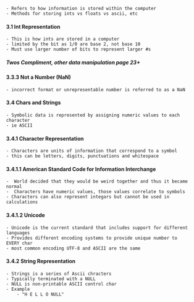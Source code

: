 	- Refers to how information is stored within the computer
	- Methods for storing ints vs floats vs ascii, etc


#### 3.1 Int Representation
	- This is how ints are stored in a computer
	- limited by the bit as 1/0 are base 2, not base 10
	- Must use larger number of bits to represent larger #s


##### Twos Compliment, other data manipulation page 23+


#### 3.3.3 Not a Number (NaN)
	- incorrect format or unrepresentable number is referred to as a NaN

#### 3.4 Chars and Strings
	- Symbolic data is represented by assigning numeric values to each character
	- ie ASCII

#### 3.4.1 Character Representation
	- Characters are units of information that correspond to a symbol
	- this can be letters, digits, punctuations and whitespace

#### 3.4.1.1 American Standard Code for Information Interchange
	-  World decided that they would be weird together and thus it became normal
	-  Characters have numeric values, those values correlate to symbols
	- Characters can also represent integars but cannot be used in calculations

#### 3.4.1.2 Unicode
	- Unicode is the current standard that includes support for different languages
	- Provides different encoding systems to provide unique number to EVERY char
	- most common encoding UTF-8 and ASCII are the same

#### 3.4.2 String Representation
	- Strings is a series of Ascii chracters
	- Typically terminated with a NULL
	- NULL is non-printable ASCII control char
	- Example
		- "H E L L O NULL"